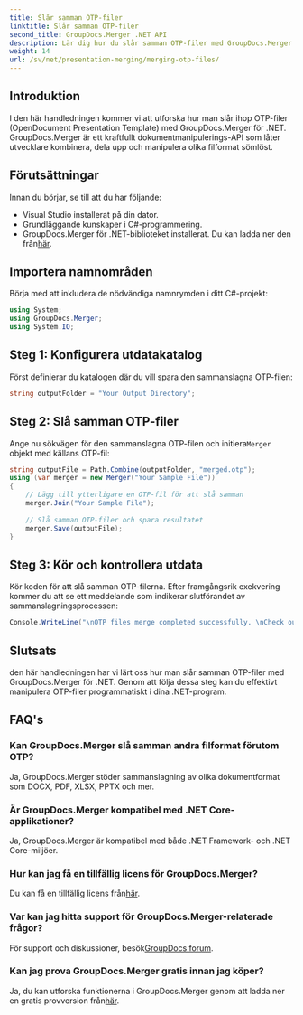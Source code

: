 ```yaml
---
title: Slår samman OTP-filer
linktitle: Slår samman OTP-filer
second_title: GroupDocs.Merger .NET API
description: Lär dig hur du slår samman OTP-filer med GroupDocs.Merger för .NET. Denna steg-för-steg guide kommer att leda dig genom processen sömlöst.
weight: 14
url: /sv/net/presentation-merging/merging-otp-files/
---
```

## Introduktion
I den här handledningen kommer vi att utforska hur man slår ihop OTP-filer (OpenDocument Presentation Template) med GroupDocs.Merger för .NET. GroupDocs.Merger är ett kraftfullt dokumentmanipulerings-API som låter utvecklare kombinera, dela upp och manipulera olika filformat sömlöst.
## Förutsättningar
Innan du börjar, se till att du har följande:
- Visual Studio installerat på din dator.
- Grundläggande kunskaper i C#-programmering.
-  GroupDocs.Merger för .NET-biblioteket installerat. Du kan ladda ner den från[här](https://releases.groupdocs.com/merger/net/).

## Importera namnområden
Börja med att inkludera de nödvändiga namnrymden i ditt C#-projekt:
```csharp
using System; 
using GroupDocs.Merger;
using System.IO;
```
## Steg 1: Konfigurera utdatakatalog
Först definierar du katalogen där du vill spara den sammanslagna OTP-filen:
```csharp
string outputFolder = "Your Output Directory";
```
## Steg 2: Slå samman OTP-filer
 Ange nu sökvägen för den sammanslagna OTP-filen och initiera`Merger` objekt med källans OTP-fil:
```csharp
string outputFile = Path.Combine(outputFolder, "merged.otp");
using (var merger = new Merger("Your Sample File"))
{
    // Lägg till ytterligare en OTP-fil för att slå samman
    merger.Join("Your Sample File");
    
    // Slå samman OTP-filer och spara resultatet
    merger.Save(outputFile);
}
```
## Steg 3: Kör och kontrollera utdata
Kör koden för att slå samman OTP-filerna. Efter framgångsrik exekvering kommer du att se ett meddelande som indikerar slutförandet av sammanslagningsprocessen:
```csharp
Console.WriteLine("\nOTP files merge completed successfully. \nCheck output in {0}", outputFolder);
```

## Slutsats
den här handledningen har vi lärt oss hur man slår samman OTP-filer med GroupDocs.Merger för .NET. Genom att följa dessa steg kan du effektivt manipulera OTP-filer programmatiskt i dina .NET-program.

## FAQ's
### Kan GroupDocs.Merger slå samman andra filformat förutom OTP?
Ja, GroupDocs.Merger stöder sammanslagning av olika dokumentformat som DOCX, PDF, XLSX, PPTX och mer.
### Är GroupDocs.Merger kompatibel med .NET Core-applikationer?
Ja, GroupDocs.Merger är kompatibel med både .NET Framework- och .NET Core-miljöer.
### Hur kan jag få en tillfällig licens för GroupDocs.Merger?
 Du kan få en tillfällig licens från[här](https://purchase.groupdocs.com/temporary-license/).
### Var kan jag hitta support för GroupDocs.Merger-relaterade frågor?
 För support och diskussioner, besök[GroupDocs forum](https://forum.groupdocs.com/c/merger/32).
### Kan jag prova GroupDocs.Merger gratis innan jag köper?
 Ja, du kan utforska funktionerna i GroupDocs.Merger genom att ladda ner en gratis provversion från[här](https://releases.groupdocs.com/).